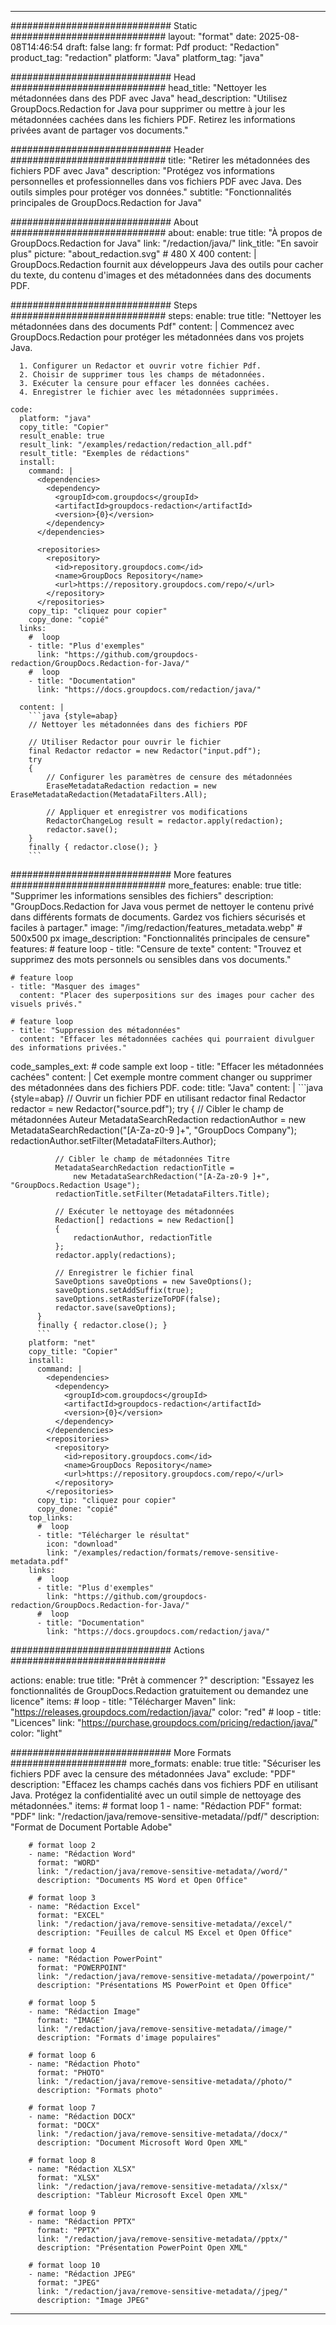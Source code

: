 
---
############################# Static ############################
layout: "format"
date:  2025-08-08T14:46:54
draft: false
lang: fr
format: Pdf
product: "Redaction"
product_tag: "redaction"
platform: "Java"
platform_tag: "java"

############################# Head ############################
head_title: "Nettoyer les métadonnées dans des PDF avec Java"
head_description: "Utilisez GroupDocs.Redaction for Java pour supprimer ou mettre à jour les métadonnées cachées dans les fichiers PDF. Retirez les informations privées avant de partager vos documents."

############################# Header ############################
title: "Retirer les métadonnées des fichiers PDF avec Java" 
description: "Protégez vos informations personnelles et professionnelles dans vos fichiers PDF avec Java. Des outils simples pour protéger vos données."
subtitle: "Fonctionnalités principales de GroupDocs.Redaction for Java" 

############################# About ############################
about:
    enable: true
    title: "À propos de GroupDocs.Redaction for Java"
    link: "/redaction/java/"
    link_title: "En savoir plus"
    picture: "about_redaction.svg" # 480 X 400
    content: |
       GroupDocs.Redaction fournit aux développeurs Java des outils pour cacher du texte, du contenu d'images et des métadonnées dans des documents PDF.

############################# Steps ############################
steps:
    enable: true
    title: "Nettoyer les métadonnées dans des documents Pdf"
    content: |
      Commencez avec GroupDocs.Redaction pour protéger les métadonnées dans vos projets Java.
      
      1. Configurer un Redactor et ouvrir votre fichier Pdf.
      2. Choisir de supprimer tous les champs de métadonnées.
      3. Exécuter la censure pour effacer les données cachées.
      4. Enregistrer le fichier avec les métadonnées supprimées.
   
    code:
      platform: "java"
      copy_title: "Copier"
      result_enable: true
      result_link: "/examples/redaction/redaction_all.pdf"
      result_title: "Exemples de rédactions"
      install:
        command: |
          <dependencies>
            <dependency>
              <groupId>com.groupdocs</groupId>
              <artifactId>groupdocs-redaction</artifactId>
              <version>{0}</version>
            </dependency>
          </dependencies>

          <repositories>
            <repository>
              <id>repository.groupdocs.com</id>
              <name>GroupDocs Repository</name>
              <url>https://repository.groupdocs.com/repo/</url>
            </repository>
          </repositories>
        copy_tip: "cliquez pour copier"
        copy_done: "copié"
      links:
        #  loop
        - title: "Plus d'exemples"
          link: "https://github.com/groupdocs-redaction/GroupDocs.Redaction-for-Java/"
        #  loop
        - title: "Documentation"
          link: "https://docs.groupdocs.com/redaction/java/"
          
      content: |
        ```java {style=abap}
        // Nettoyer les métadonnées dans des fichiers PDF

        // Utiliser Redactor pour ouvrir le fichier
        final Redactor redactor = new Redactor("input.pdf");
        try
        {
            // Configurer les paramètres de censure des métadonnées
            EraseMetadataRedaction redaction = new EraseMetadataRedaction(MetadataFilters.All);

            // Appliquer et enregistrer vos modifications
            RedactorChangeLog result = redactor.apply(redaction);
            redactor.save();
        }
        finally { redactor.close(); }
        ```            


############################# More features ############################
more_features:
  enable: true
  title: "Supprimer les informations sensibles des fichiers"
  description: "GroupDocs.Redaction for Java vous permet de nettoyer le contenu privé dans différents formats de documents. Gardez vos fichiers sécurisés et faciles à partager."
  image: "/img/redaction/features_metadata.webp" # 500x500 px
  image_description: "Fonctionnalités principales de censure"
  features:
    # feature loop
    - title: "Censure de texte"
      content: "Trouvez et supprimez des mots personnels ou sensibles dans vos documents."

    # feature loop
    - title: "Masquer des images"
      content: "Placer des superpositions sur des images pour cacher des visuels privés."

    # feature loop
    - title: "Suppression des métadonnées"
      content: "Effacer les métadonnées cachées qui pourraient divulguer des informations privées."
      
  code_samples_ext:
    # code sample ext loop
    - title: "Effacer les métadonnées cachées"
      content: |
        Cet exemple montre comment changer ou supprimer des métadonnées dans des fichiers PDF.
      code:
        title: "Java"
        content: |
          ```java {style=abap}
          //  Ouvrir un fichier PDF en utilisant redactor
          final Redactor redactor = new Redactor("source.pdf");
          try
          {
              // Cibler le champ de métadonnées Auteur
              MetadataSearchRedaction redactionAuthor = 
                  new MetadataSearchRedaction("[A-Za-z0-9 ]+", "GroupDocs Company");
              redactionAuthor.setFilter(MetadataFilters.Author);

              // Cibler le champ de métadonnées Titre
              MetadataSearchRedaction redactionTitle = 
                  new MetadataSearchRedaction("[A-Za-z0-9 ]+", "GroupDocs.Redaction Usage");
              redactionTitle.setFilter(MetadataFilters.Title);

              // Exécuter le nettoyage des métadonnées
              Redaction[] redactions = new Redaction[]
              {
                  redactionAuthor, redactionTitle
              };
              redactor.apply(redactions);

              // Enregistrer le fichier final
              SaveOptions saveOptions = new SaveOptions();
              saveOptions.setAddSuffix(true);
              saveOptions.setRasterizeToPDF(false);
              redactor.save(saveOptions);
          }
          finally { redactor.close(); }
          ```
        platform: "net"
        copy_title: "Copier"
        install:
          command: |
            <dependencies>
              <dependency>
                <groupId>com.groupdocs</groupId>
                <artifactId>groupdocs-redaction</artifactId>
                <version>{0}</version>
              </dependency>
            </dependencies>
            <repositories>
              <repository>
                <id>repository.groupdocs.com</id>
                <name>GroupDocs Repository</name>
                <url>https://repository.groupdocs.com/repo/</url>
              </repository>
            </repositories>
          copy_tip: "cliquez pour copier"
          copy_done: "copié"
        top_links:
          #  loop
          - title: "Télécharger le résultat"
            icon: "download"
            link: "/examples/redaction/formats/remove-sensitive-metadata.pdf"
        links:
          #  loop
          - title: "Plus d'exemples"
            link: "https://github.com/groupdocs-redaction/GroupDocs.Redaction-for-Java/"
          #  loop
          - title: "Documentation"
            link: "https://docs.groupdocs.com/redaction/java/"


############################# Actions ############################

actions:
  enable: true
  title: "Prêt à commencer ?"
  description: "Essayez les fonctionnalités de GroupDocs.Redaction gratuitement ou demandez une licence"
  items:
    #  loop
    - title: "Télécharger Maven"
      link: "https://releases.groupdocs.com/redaction/java/"
      color: "red"
        #  loop
    - title: "Licences"
      link: "https://purchase.groupdocs.com/pricing/redaction/java/"
      color: "light"


############################# More Formats #####################
more_formats:
    enable: true
    title: "Sécuriser les fichiers PDF avec la censure des métadonnées Java"
    exclude: "PDF"
    description: "Effacez les champs cachés dans vos fichiers PDF en utilisant Java. Protégez la confidentialité avec un outil simple de nettoyage des métadonnées."
    items: 
        # format loop 1
        - name: "Rédaction PDF"
          format: "PDF"
          link: "/redaction/java/remove-sensitive-metadata//pdf/"
          description: "Format de Document Portable Adobe"

        # format loop 2
        - name: "Rédaction Word"
          format: "WORD"
          link: "/redaction/java/remove-sensitive-metadata//word/"
          description: "Documents MS Word et Open Office"
          
        # format loop 3
        - name: "Rédaction Excel"
          format: "EXCEL"
          link: "/redaction/java/remove-sensitive-metadata//excel/"
          description: "Feuilles de calcul MS Excel et Open Office"

        # format loop 4
        - name: "Rédaction PowerPoint"
          format: "POWERPOINT"
          link: "/redaction/java/remove-sensitive-metadata//powerpoint/"
          description: "Présentations MS PowerPoint et Open Office"

        # format loop 5
        - name: "Rédaction Image"
          format: "IMAGE"
          link: "/redaction/java/remove-sensitive-metadata//image/"
          description: "Formats d'image populaires"

        # format loop 6
        - name: "Rédaction Photo"
          format: "PHOTO"
          link: "/redaction/java/remove-sensitive-metadata//photo/"
          description: "Formats photo"

        # format loop 7
        - name: "Rédaction DOCX"
          format: "DOCX"
          link: "/redaction/java/remove-sensitive-metadata//docx/"
          description: "Document Microsoft Word Open XML"
          
        # format loop 8
        - name: "Rédaction XLSX"
          format: "XLSX"
          link: "/redaction/java/remove-sensitive-metadata//xlsx/"
          description: "Tableur Microsoft Excel Open XML"
          
        # format loop 9
        - name: "Rédaction PPTX"
          format: "PPTX"
          link: "/redaction/java/remove-sensitive-metadata//pptx/"
          description: "Présentation PowerPoint Open XML"

        # format loop 10
        - name: "Rédaction JPEG"
          format: "JPEG"
          link: "/redaction/java/remove-sensitive-metadata//jpeg/"
          description: "Image JPEG"


---